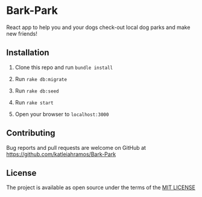 # Bark-Park

React app to help you and your dogs check-out local dog parks and make new friends!

<blockquote class="imgur-embed-pub" lang="en" data-id="VspCMYM"><a href="//imgur.com/VspCMYM"></a></blockquote><script async src="//s.imgur.com/min/embed.js" charset="utf-8"></script>

## Installation

1. Clone this repo and run `bundle install`

2. Run `rake db:migrate`

3. Run `rake db:seed`

4. Run `rake start`

4. Open your browser to `localhost:3000`

## Contributing

Bug reports and pull requests are welcome on GitHub at https://github.com/katleiahramos/Bark-Park

## License

The project is available as open source under the terms of the [MIT LICENSE](https://opensource.org/licenses/MIT)
